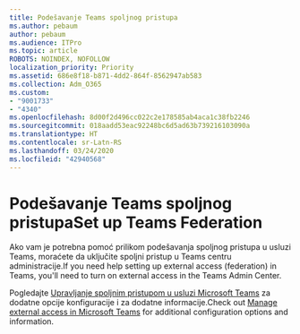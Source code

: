 ```yaml
---
title: Podešavanje Teams spoljnog pristupa
ms.author: pebaum
author: pebaum
ms.audience: ITPro
ms.topic: article
ROBOTS: NOINDEX, NOFOLLOW
localization_priority: Priority
ms.assetid: 686e8f18-b871-4dd2-864f-8562947ab583
ms.collection: Adm_O365
ms.custom:
- "9001733"
- "4340"
ms.openlocfilehash: 8d00f2d496cc022c2e178585ab4aca1c38fb2246
ms.sourcegitcommit: 018aadd53eac92248bc6d5ad63b739216103090a
ms.translationtype: HT
ms.contentlocale: sr-Latn-RS
ms.lasthandoff: 03/24/2020
ms.locfileid: "42940568"
---
```

# <a name="set-up-teams-federation"></a><span data-ttu-id="3e173-102">Podešavanje Teams spoljnog pristupa</span><span class="sxs-lookup"><span data-stu-id="3e173-102">Set up Teams Federation</span></span>

<span data-ttu-id="3e173-103">Ako vam je potrebna pomoć prilikom podešavanja spoljnog pristupa u usluzi Teams, moraćete da uključite spoljni pristup u Teams centru administracije.</span><span class="sxs-lookup"><span data-stu-id="3e173-103">If you need help setting up external access (federation) in Teams, you'll need to turn on external access in the Teams Admin Center.</span></span>

<span data-ttu-id="3e173-104">Pogledajte [Upravljanje spoljnim pristupom u usluzi Microsoft Teams](https://docs.microsoft.com/microsoftteams/manage-external-access) za dodatne opcije konfiguracije i za dodatne informacije.</span><span class="sxs-lookup"><span data-stu-id="3e173-104">Check out [Manage external access in Microsoft Teams](https://docs.microsoft.com/microsoftteams/manage-external-access) for additional configuration options and information.</span></span>

